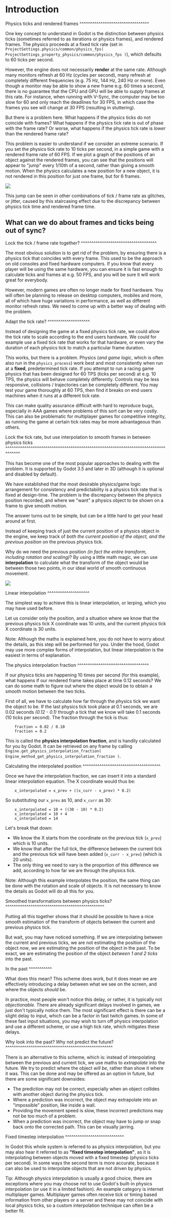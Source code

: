 

Introduction
============

Physics ticks and rendered frames
^^^^^^^^^^^^^^^^^^^^^^^^^^^^^^^^^

One key concept to understand in Godot is the distinction between physics ticks (sometimes referred to as iterations or physics frames), and rendered frames. The physics proceeds at a fixed tick rate (set in `ProjectSettings.physics/common/physics_fps( ProjectSettings_property_physics/common/physics_fps )`), which defaults to 60 ticks per second.

However, the engine does not necessarily **render** at the same rate. Although many monitors refresh at 60 Hz (cycles per second), many refresh at completely different frequencies (e.g. 75 Hz, 144 Hz, 240 Hz or more). Even though a monitor may be able to show a new frame e.g. 60 times a second, there is no guarantee that the CPU and GPU will be able to *supply* frames at this rate. For instance, when running with V-Sync, the computer may be too slow for 60 and only reach the deadlines for 30 FPS, in which case the frames you see will change at 30 FPS (resulting in stuttering).

But there is a problem here. What happens if the physics ticks do not coincide with frames? What happens if the physics tick rate is out of phase with the frame rate? Or worse, what happens if the physics tick rate is *lower* than the rendered frame rate?

This problem is easier to understand if we consider an extreme scenario. If you set the physics tick rate to 10 ticks per second, in a simple game with a rendered frame rate of 60 FPS. If we plot a graph of the positions of an object against the rendered frames, you can see that the positions will appear to "jump" every 1/10th of a second, rather than giving a smooth motion. When the physics calculates a new position for a new object, it is not rendered in this position for just one frame, but for 6 frames.

![](img/fti_graph_fixed_ticks.png)

This jump can be seen in other combinations of tick / frame rate as glitches, or jitter, caused by this staircasing effect due to the discrepancy between physics tick time and rendered frame time.

What can we do about frames and ticks being out of sync?
--------------------------------------------------------

Lock the tick / frame rate together?
^^^^^^^^^^^^^^^^^^^^^^^^^^^^^^^^^^^^

The most obvious solution is to get rid of the problem, by ensuring there is a physics tick that coincides with every frame. This used to be the approach on old consoles and fixed hardware computers. If you know that every player will be using the same hardware, you can ensure it is fast enough to calculate ticks and frames at e.g. 50 FPS, and you will be sure it will work great for everybody.

However, modern games are often no longer made for fixed hardware. You will often be planning to release on desktop computers, mobiles and more, all of which have huge variations in performance, as well as different monitor refresh rates. We need to come up with a better way of dealing with the problem.

Adapt the tick rate?
^^^^^^^^^^^^^^^^^^^^

Instead of designing the game at a fixed physics tick rate, we could allow the tick rate to scale according to the end users hardware. We could for example use a fixed tick rate that works for that hardware, or even vary the duration of each physics tick to match a particular frame duration.

This works, but there is a problem. Physics (*and game logic*, which is often also run in the `physics_process`) work best and most consistently when run at a **fixed**, predetermined tick rate. If you attempt to run a racing game physics that has been designed for 60 TPS (ticks per second) at e.g. 10 TPS, the physics will behave completely differently. Controls may be less responsive, collisions / trajectories can be completely different. You may test your game thoroughly at 60 TPS, then find it breaks on end users machines when it runs at a different tick rate.

This can make quality assurance difficult with hard to reproduce bugs, especially in AAA games where problems of this sort can be very costly. This can also be problematic for multiplayer games for competitive integrity, as running the game at certain tick rates may be more advantageous than others.

Lock the tick rate, but use interpolation to smooth frames in between physics ticks
^^^^^^^^^^^^^^^^^^^^^^^^^^^^^^^^^^^^^^^^^^^^^^^^^^^^^^^^^^^^^^^^^^^^^^^^^^^^^^^^^^^

This has become one of the most popular approaches to dealing with the problem. It is supported by Godot 3.5 and later in 3D (although it is optional and disabled by default).

We have established that the most desirable physics/game logic arrangement for consistency and predictability is a physics tick rate that is fixed at design-time. The problem is the discrepancy between the physics position recorded, and where we "want" a physics object to be shown on a frame to give smooth motion.

The answer turns out to be simple, but can be a little hard to get your head around at first.

Instead of keeping track of just the current position of a physics object in the engine, we keep track of *both the current position of the object, and the previous position* on the previous physics tick.

Why do we need the previous position *(in fact the entire transform, including rotation and scaling)*? By using a little math magic, we can use **interpolation** to calculate what the transform of the object would be between those two points, in our ideal world of smooth continuous movement.

![](img/fti_graph_interpolated.png)

Linear interpolation
^^^^^^^^^^^^^^^^^^^^

The simplest way to achieve this is linear interpolation, or lerping, which you may have used before.

Let us consider only the position, and a situation where we know that the previous physics tick X coordinate was 10 units, and the current physics tick X coordinate is 30 units.

Note:
 Although the maths is explained here, you do not have to worry about the details, as this step will be performed for you. Under the hood, Godot may use more complex forms of interpolation, but linear interpolation is the easiest in terms of explanation.

The physics interpolation fraction
^^^^^^^^^^^^^^^^^^^^^^^^^^^^^^^^^^

If our physics ticks are happening 10 times per second (for this example), what happens if our rendered frame takes place at time 0.12 seconds? We can do some math to figure out where the object would be to obtain a smooth motion between the two ticks.

First of all, we have to calculate how far through the physics tick we want the object to be. If the last physics tick took place at 0.1 seconds, we are 0.02 seconds *(0.12 - 0.1)* through a tick that we know will take 0.1 seconds (10 ticks per second). The fraction through the tick is thus:

```
	fraction = 0.02 / 0.10
	fraction = 0.2
```

This is called the **physics interpolation fraction**, and is handily calculated for you by Godot. It can be retrieved on any frame by calling `Engine.get_physics_interpolation_fraction( Engine_method_get_physics_interpolation_fraction )`.

Calculating the interpolated position
^^^^^^^^^^^^^^^^^^^^^^^^^^^^^^^^^^^^^

Once we have the interpolation fraction, we can insert it into a standard linear interpolation equation. The X coordinate would thus be:

```
	x_interpolated = x_prev + ((x_curr - x_prev) * 0.2)
```

So substituting our `x_prev` as 10, and `x_curr` as 30:

```
	x_interpolated = 10 + ((30 - 10) * 0.2)
	x_interpolated = 10 + 4
	x_interpolated = 14
```

Let's break that down:

- We know the X starts from the coordinate on the previous tick (`x_prev`) which is 10 units.
- We know that after the full tick, the difference between the current tick and the previous tick will have been added (`x_curr - x_prev`) (which is 20 units).
- The only thing we need to vary is the proportion of this difference we add, according to how far we are through the physics tick.

Note:
 Although this example interpolates the position, the same thing can be done with the rotation and scale of objects. It is not necessary to know the details as Godot will do all this for you.

Smoothed transformations between physics ticks?
^^^^^^^^^^^^^^^^^^^^^^^^^^^^^^^^^^^^^^^^^^^^^^^

Putting all this together shows that it should be possible to have a nice smooth estimation of the transform of objects between the current and previous physics tick.

But wait, you may have noticed something. If we are interpolating between the current and previous ticks, we are not estimating the position of the object *now*, we are estimating the position of the object in the past. To be exact, we are estimating the position of the object *between 1 and 2 ticks* into the past.

In the past
^^^^^^^^^^^

What does this mean? This scheme does work, but it does mean we are effectively introducing a delay between what we see on the screen, and where the objects *should* be.

In practice, most people won't notice this delay, or rather, it is typically not *objectionable*. There are already significant delays involved in games, we just don't typically notice them. The most significant effect is there can be a slight delay to input, which can be a factor in fast twitch games. In some of these fast input situations, you may wish to turn off physics interpolation and use a different scheme, or use a high tick rate, which mitigates these delays.

Why look into the past? Why not predict the future?
^^^^^^^^^^^^^^^^^^^^^^^^^^^^^^^^^^^^^^^^^^^^^^^^^^^

There is an alternative to this scheme, which is: instead of interpolating between the previous and current tick, we use maths to *extrapolate* into the future. We try to predict where the object *will be*, rather than show it where it was. This can be done and may be offered as an option in future, but there are some significant downsides:

- The prediction may not be correct, especially when an object collides with another object during the physics tick.
- Where a prediction was incorrect, the object may extrapolate into an "impossible" position, like inside a wall.
- Providing the movement speed is slow, these incorrect predictions may not be too much of a problem.
- When a prediction was incorrect, the object may have to jump or snap back onto the corrected path. This can be visually jarring.

Fixed timestep interpolation
^^^^^^^^^^^^^^^^^^^^^^^^^^^^

In Godot this whole system is referred to as physics interpolation, but you may also hear it referred to as **"fixed timestep interpolation"**, as it is interpolating between objects moved with a fixed timestep (physics ticks per second). In some ways the second term is more accurate, because it can also be used to interpolate objects that are not driven by physics.

Tip:
 Although physics interpolation is usually a good choice, there are exceptions where you may choose not to use Godot's built-in physics interpolation (or use it in a limited fashion). An example category is internet multiplayer games. Multiplayer games often receive tick or timing based information from other players or a server and these may not coincide with local physics ticks, so a custom interpolation technique can often be a better fit.
